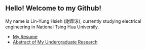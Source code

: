 ## Hello! Welcome to my Github!

My name is Lin-Yung Hsieh (謝霖泳), currently studying electrical engineering in National Tsing Hua Universily.
<br />
* [My Resume](https://drive.google.com/file/d/1wada6UIomghnOl_jvzcuKX5aBxwmY-V3/view?usp=sharing)
* [Abstract of My Undergraduate Research](https://drive.google.com/file/d/1_bzX01EOcB5Ui8ig4DcBHS12iGtBMZxf/view?usp=sharing)
